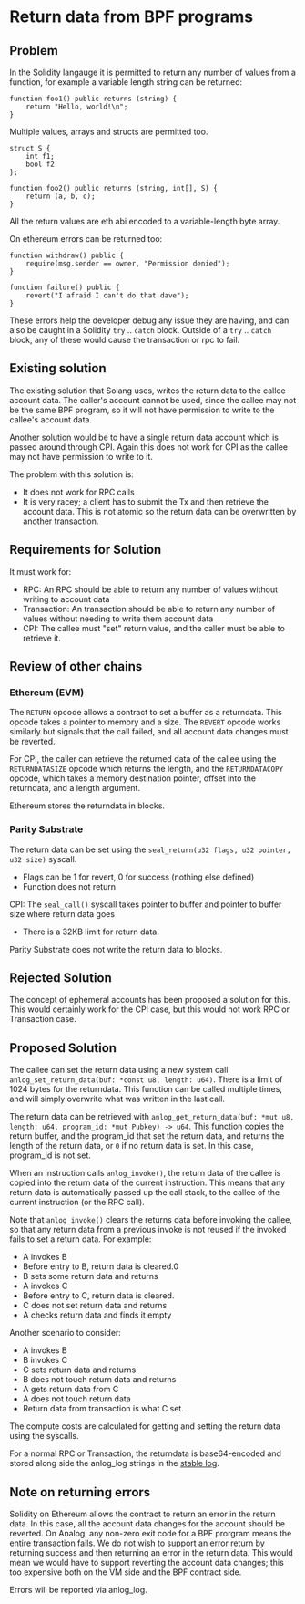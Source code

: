 # Return data from BPF programs

## Problem

In the Solidity langauge it is permitted to return any number of values from a function,
for example a variable length string can be returned:

```
function foo1() public returns (string) {
    return "Hello, world!\n";
}
```

Multiple values, arrays and structs are permitted too.

```
struct S {
    int f1;
    bool f2
};

function foo2() public returns (string, int[], S) {
    return (a, b, c);
}
```

All the return values are eth abi encoded to a variable-length byte array.

On ethereum errors can be returned too:

```
function withdraw() public {
    require(msg.sender == owner, "Permission denied");
}

function failure() public {
    revert("I afraid I can't do that dave");
}
```
These errors help the developer debug any issue they are having, and can
also be caught in a Solidity `try` .. `catch` block. Outside of a `try` .. `catch`
block, any of these would cause the transaction or rpc to fail.

## Existing solution

The existing solution that Solang uses, writes the return data to the callee account data.
The caller's account cannot be used, since the callee may not be the same BPF program, so
it will not have permission to write to the callee's account data.

Another solution would be to have a single return data account which is passed
around through CPI. Again this does not work for CPI as the callee may not have
permission to write to it.

The problem with this solution is:

- It does not work for RPC calls
- It is very racey; a client has to submit the Tx and then retrieve the account
  data. This is not atomic so the return data can be overwritten by another transaction.

## Requirements for Solution

It must work for:

- RPC: An RPC should be able to return any number of values without writing to account data
- Transaction: An transaction should be able to return any number of values without needing to write them account data
- CPI: The callee must "set" return value, and the caller must be able to retrieve it.

## Review of other chains

### Ethereum (EVM)

The `RETURN` opcode allows a contract to set a buffer as a returndata. This opcode takes a pointer to memory and a size. The `REVERT` opcode works similarly but signals that the call failed, and all account data changes must be reverted.

For CPI, the caller can retrieve the returned data of the callee using the `RETURNDATASIZE` opcode which returns the length, and the `RETURNDATACOPY` opcode, which takes a memory destination pointer, offset into the returndata, and a length argument.

Ethereum stores the returndata in blocks.

### Parity Substrate

The return data can be set using the `seal_return(u32 flags, u32 pointer, u32 size)` syscall.
- Flags can be 1 for revert, 0 for success (nothing else defined)
- Function does not return

CPI: The `seal_call()` syscall takes pointer to buffer and pointer to buffer size where return data goes
 - There is a 32KB limit for return data.

Parity Substrate does not write the return data to blocks.

## Rejected Solution

The concept of ephemeral accounts has been proposed a solution for this. This would
certainly work for the CPI case, but this would not work RPC or Transaction case.

## Proposed Solution

The callee can set the return data using a new system call `anlog_set_return_data(buf: *const u8, length: u64)`.
There is a limit of 1024 bytes for the returndata. This function can be called multiple times, and
will simply overwrite what was written in the last call.

The return data can be retrieved with `anlog_get_return_data(buf: *mut u8, length: u64, program_id: *mut Pubkey) -> u64`.
This function copies the return buffer, and the program_id that set the return data, and
returns the length of the return data, or `0` if no return data is set. In this case, program_id is not set.

When an instruction calls `anlog_invoke()`, the return data of the callee is copied into the return data
of the current instruction. This means that any return data is automatically passed up the call stack,
to the callee of the current instruction (or the RPC call).

Note that `anlog_invoke()` clears the returns data before invoking the callee, so that any return data from
a previous invoke is not reused if the invoked fails to set a return data. For example:

 - A invokes B
 - Before entry to B, return data is cleared.0
 - B sets some return data and returns
 - A invokes C
 - Before entry to C, return data is cleared.
 - C does not set return data and returns
 - A checks return data and finds it empty

Another scenario to consider:

 - A invokes B
 - B invokes C
 - C sets return data and returns
 - B does not touch return data and returns
 - A gets return data from C
 - A does not touch return data
 - Return data from transaction is what C set.

The compute costs are calculated for getting and setting the return data using
the syscalls.

For a normal RPC or Transaction, the returndata is base64-encoded and stored along side the anlog_log
strings in the [stable log](https://github.com/analog-labs/solana/blob/95292841947763bdd47ef116b40fc34d0585bca8/sdk/src/process_instruction.rs#L275-L281).

## Note on returning errors

Solidity on Ethereum allows the contract to return an error in the return data. In this case, all
the account data changes for the account should be reverted. On Analog, any non-zero exit code
for a BPF prorgram means the entire transaction fails. We do not wish to support an error return
by returning success and then returning an error in the return data. This would mean we would have
to support reverting the account data changes; this too expensive both on the VM side and the BPF
contract side.

Errors will be reported via anlog_log.
